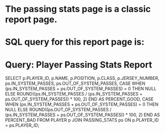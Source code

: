 # The passing stats page is a classic report page.
# SQL query for this report page is:

# Query: Player Passing Stats Report
SELECT
    p.PLAYER_ID,
    p.NAME,
    p.POSITION,
    p.CLASS,
    p.JERSEY_NUMBER,
    ps.IN_SYSTEM_PASSES,
    ps.OUT_OF_SYSTEM_PASSES,
    CASE WHEN (ps.IN_SYSTEM_PASSES + ps.OUT_OF_SYSTEM_PASSES) = 0 THEN NULL
        ELSE ROUND((ps.IN_SYSTEM_PASSES / (ps.IN_SYSTEM_PASSES + ps.OUT_OF_SYSTEM_PASSES)) * 100, 2)
    END AS PERCENT_GOOD,
    CASE WHEN (ps.IN_SYSTEM_PASSES + ps.OUT_OF_SYSTEM_PASSES) = 0 THEN NULL
        ELSE ROUND((ps.OUT_OF_SYSTEM_PASSES / (ps.IN_SYSTEM_PASSES + ps.OUT_OF_SYSTEM_PASSES)) * 100, 2)
    END AS PERCENT_BAD
FROM
    PLAYER p
JOIN
    PASSING_STATS ps ON p.PLAYER_ID = ps.PLAYER_ID;
